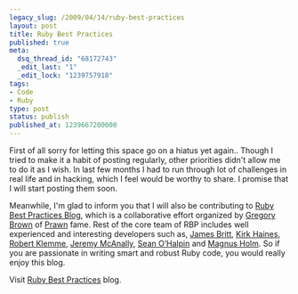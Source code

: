 ```yaml
---
legacy_slug: /2009/04/14/ruby-best-practices
layout: post
title: Ruby Best Practices
published: true
meta:
  dsq_thread_id: "68172743"
  _edit_last: "1"
  _edit_lock: "1239757918"
tags:
- Code
- Ruby
type: post
status: publish
published_at: 1239667200000
---
```

First of all sorry for letting this space go on a hiatus yet again.. Though I tried to make it a habit of posting regularly, other priorities didn't allow me to do it as I wish. In last few months I had to run through lot of challenges in real life and in hacking, which I feel would be worthy to share. I promise that I will start posting them soon.

Meanwhile, I'm glad to inform you that I will also be contributing to <a title="Ruby Best Practices" href="http://blog.rubybestpractices.com">Ruby Best Practices Blog</a>, which is a collaborative effort organized by <a href="http://majesticseacreature.com/">Gregory Brown</a> of <a href="http://prawn.majesticseacreature.com/">Prawn</a> fame. Rest of the core team of RBP includes well experienced and interesting developers such as,  <a href="http://blog.rubybestpractices.com/about/jamesbritt.html">James Britt</a>, <a href="http://blog.rubybestpractices.com/about/wyhaines.html">Kirk Haines</a>, <a href="http://blog.rubybestpractices.com/about/rklemme.html">Robert Klemme</a>, <a href="http://blog.rubybestpractices.com/about/jm.html">Jeremy McAnally</a>, <a href="http://blog.rubybestpractices.com/about/seanohalpin.html">Sean O’Halpin</a> and <a href="http://blog.rubybestpractices.com/about/judofyr.html">Magnus Holm</a>. So if you are passionate in writing smart and robust Ruby code, you would really enjoy this blog.

Visit <a href="http://blog.rubybestpractices.com">Ruby Best Practices</a> blog.
